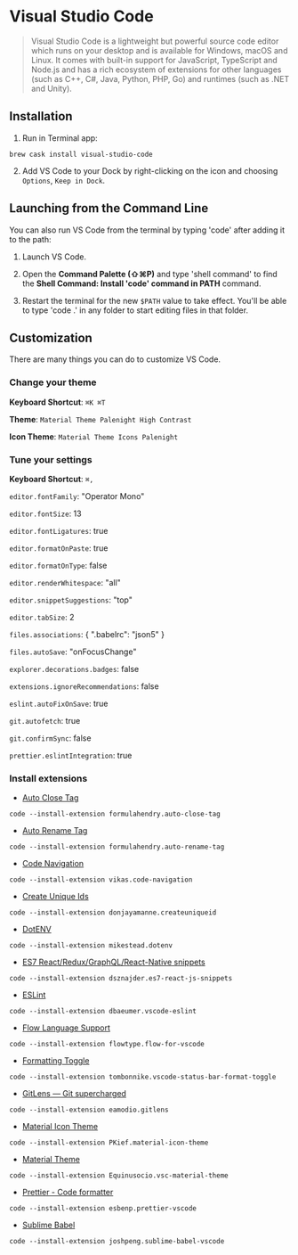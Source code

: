 # Visual Studio Code

> Visual Studio Code is a lightweight but powerful source code editor which runs on your desktop and is available for Windows, macOS and Linux. It comes with built-in support for JavaScript, TypeScript and Node.js and has a rich ecosystem of extensions for other languages (such as C++, C#, Java, Python, PHP, Go) and runtimes (such as .NET and Unity).

## Installation

1. Run in Terminal app:

```
brew cask install visual-studio-code
```

2. Add VS Code to your Dock by right-clicking on the icon and choosing `Options`, `Keep in Dock`.

## Launching from the Command Line

You can also run VS Code from the terminal by typing 'code' after adding it to the path:

1. Launch VS Code.

2. Open the **Command Palette (⇧⌘P)** and type 'shell command' to find the **Shell Command: Install 'code' command in PATH** command.

3. Restart the terminal for the new `$PATH` value to take effect. You'll be able to type 'code .' in any folder to start editing files in that folder.

## Customization

There are many things you can do to customize VS Code.

### Change your theme

**Keyboard Shortcut**: `⌘K ⌘T`

**Theme**: `Material Theme Palenight High Contrast`

**Icon Theme**: `Material Theme Icons Palenight`

### Tune your settings

**Keyboard Shortcut**: `⌘,`

`editor.fontFamily`: "Operator Mono"

`editor.fontSize`: 13

`editor.fontLigatures`: true

`editor.formatOnPaste`: true

`editor.formatOnType`: false

`editor.renderWhitespace`: "all"

`editor.snippetSuggestions`: "top"

`editor.tabSize`: 2

`files.associations`: {
".babelrc": "json5"
}

`files.autoSave`: "onFocusChange"

`explorer.decorations.badges`: false

`extensions.ignoreRecommendations`: false

`eslint.autoFixOnSave`: true

`git.autofetch`: true

`git.confirmSync`: false

`prettier.eslintIntegration`: true

### Install extensions

- [Auto Close Tag](https://marketplace.visualstudio.com/items?itemName=formulahendry.auto-close-tag)

```
code --install-extension formulahendry.auto-close-tag
```

- [Auto Rename Tag](https://marketplace.visualstudio.com/items?itemName=formulahendry.auto-rename-tag)

```
code --install-extension formulahendry.auto-rename-tag
```

- [Code Navigation](https://marketplace.visualstudio.com/items?itemName=vikas.code-navigation)

```
code --install-extension vikas.code-navigation
```

- [Create Unique Ids](https://marketplace.visualstudio.com/items?itemName=donjayamanne.createuniqueid)

```
code --install-extension donjayamanne.createuniqueid
```

- [DotENV](https://marketplace.visualstudio.com/items?itemName=mikestead.dotenv)

```
code --install-extension mikestead.dotenv
```

- [ES7 React/Redux/GraphQL/React-Native snippets](https://marketplace.visualstudio.com/items?itemName=dsznajder.es7-react-js-snippets)

```
code --install-extension dsznajder.es7-react-js-snippets
```

- [ESLint](https://marketplace.visualstudio.com/items?itemName=dbaeumer.vscode-eslint)

```
code --install-extension dbaeumer.vscode-eslint
```

- [Flow Language Support](https://marketplace.visualstudio.com/items?itemName=flowtype.flow-for-vscode)

```
code --install-extension flowtype.flow-for-vscode
```

- [Formatting Toggle](https://marketplace.visualstudio.com/items?itemName=tombonnike.vscode-status-bar-format-toggle)

```
code --install-extension tombonnike.vscode-status-bar-format-toggle
```

- [GitLens — Git supercharged](https://marketplace.visualstudio.com/items?itemName=eamodio.gitlens)

```
code --install-extension eamodio.gitlens
```

- [Material Icon Theme](https://marketplace.visualstudio.com/items?itemName=PKief.material-icon-theme)

```
code --install-extension PKief.material-icon-theme
```

- [Material Theme](https://marketplace.visualstudio.com/items?itemName=Equinusocio.vsc-material-theme)

```
code --install-extension Equinusocio.vsc-material-theme
```

- [Prettier - Code formatter](https://marketplace.visualstudio.com/items?itemName=esbenp.prettier-vscode)

```
code --install-extension esbenp.prettier-vscode
```

- [Sublime Babel](https://marketplace.visualstudio.com/items?itemName=joshpeng.sublime-babel-vscode)

```
code --install-extension joshpeng.sublime-babel-vscode
```
